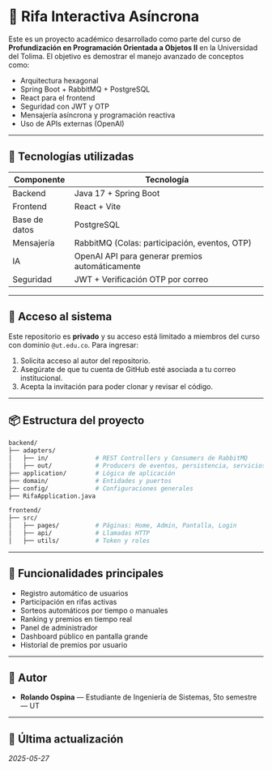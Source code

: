 # 🎯 Rifa Interactiva Asíncrona

Este es un proyecto académico desarrollado como parte del curso de **Profundización en Programación Orientada a Objetos II** en la Universidad del Tolima. El objetivo es demostrar el manejo avanzado de conceptos como:

- Arquitectura hexagonal
- Spring Boot + RabbitMQ + PostgreSQL
- React para el frontend
- Seguridad con JWT y OTP
- Mensajería asíncrona y programación reactiva
- Uso de APIs externas (OpenAI)

---

## 🚀 Tecnologías utilizadas

| Componente | Tecnología |
|-----------|------------|
| Backend   | Java 17 + Spring Boot |
| Frontend  | React + Vite |
| Base de datos | PostgreSQL |
| Mensajería | RabbitMQ (Colas: participación, eventos, OTP) |
| IA        | OpenAI API para generar premios automáticamente |
| Seguridad | JWT + Verificación OTP por correo |

---

## 🔐 Acceso al sistema

Este repositorio es **privado** y su acceso está limitado a miembros del curso con dominio `@ut.edu.co`. Para ingresar:

1. Solicita acceso al autor del repositorio.
2. Asegúrate de que tu cuenta de GitHub esté asociada a tu correo institucional.
3. Acepta la invitación para poder clonar y revisar el código.

---

## 📦 Estructura del proyecto

```bash
backend/
├── adapters/
│   ├── in/             # REST Controllers y Consumers de RabbitMQ
│   ├── out/            # Producers de eventos, persistencia, servicios externos
├── application/        # Lógica de aplicación
├── domain/             # Entidades y puertos
├── config/             # Configuraciones generales
├── RifaApplication.java

frontend/
├── src/
│   ├── pages/          # Páginas: Home, Admin, Pantalla, Login
│   ├── api/            # Llamadas HTTP
│   ├── utils/          # Token y roles
```

---

## 🧪 Funcionalidades principales

- Registro automático de usuarios
- Participación en rifas activas
- Sorteos automáticos por tiempo o manuales
- Ranking y premios en tiempo real
- Panel de administrador
- Dashboard público en pantalla grande
- Historial de premios por usuario

---

## 🧠 Autor

- **Rolando Ospina** — Estudiante de Ingeniería de Sistemas, 5to semestre — UT

---

## 📅 Última actualización

_2025-05-27_
